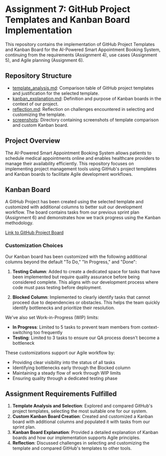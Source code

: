 # Assignment 7: GitHub Project Templates and Kanban Board Implementation

This repository contains the implementation of GitHub Project Templates and Kanban Board for the AI-Powered Smart Appointment Booking System, continuing from the requirements (Assignment 4), use cases (Assignment 5), and Agile planning (Assignment 6).

## Repository Structure

- [template_analysis.md](./template_analysis.md): Comparison table of GitHub project templates and justification for the selected template.
- [kanban_explanation.md](./kanban_explanation.md): Definition and purpose of Kanban boards in the context of our project.
- [reflection.md](./reflection.md): Reflection on challenges encountered in selecting and customizing the template.
- [screenshots](./screenshots/): Directory containing screenshots of template comparison and custom Kanban board.

## Project Overview

The AI-Powered Smart Appointment Booking System allows patients to schedule medical appointments online and enables healthcare providers to manage their availability efficiently. This repository focuses on implementing project management tools using GitHub's project templates and Kanban boards to facilitate Agile development workflows.

## Kanban Board

A GitHub Project has been created using the selected template and customized with additional columns to better suit our development workflow. The board contains tasks from our previous sprint plan (Assignment 6) and demonstrates how we track progress using the Kanban methodology.

[Link to GitHub Project Board](https://github.com/users/ncayiyane/projects/1)

### Customization Choices

Our Kanban board has been customized with the following additional columns beyond the default "To Do," "In Progress," and "Done":

1. **Testing Column**: Added to create a dedicated space for tasks that have been implemented but require quality assurance before being considered complete. This aligns with our development process where code must pass testing before deployment.

2. **Blocked Column**: Implemented to clearly identify tasks that cannot proceed due to dependencies or obstacles. This helps the team quickly identify bottlenecks and prioritize their resolution.

We've also set Work-in-Progress (WIP) limits:
- **In Progress**: Limited to 5 tasks to prevent team members from context-switching too frequently
- **Testing**: Limited to 3 tasks to ensure our QA process doesn't become a bottleneck

These customizations support our Agile workflow by:
- Providing clear visibility into the status of all tasks
- Identifying bottlenecks early through the Blocked column
- Maintaining a steady flow of work through WIP limits
- Ensuring quality through a dedicated testing phase

## Assignment Requirements Fulfilled

1. **Template Analysis and Selection**: Explored and compared GitHub's project templates, selecting the most suitable one for our system.
2. **Custom Kanban Board Creation**: Created and customized a Kanban board with additional columns and populated it with tasks from our sprint plan.
3. **Kanban Board Explanation**: Provided a detailed explanation of Kanban boards and how our implementation supports Agile principles.
4. **Reflection**: Discussed challenges in selecting and customizing the template and compared GitHub's templates to other tools.
